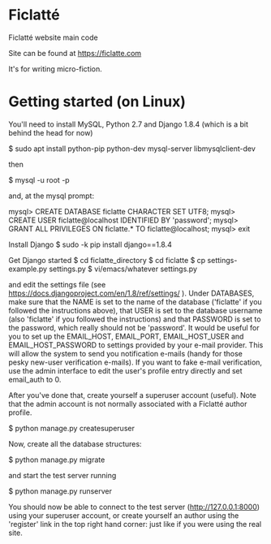 # Ficlatté
Ficlatté website main code

Site can be found at https://ficlatte.com

It's for writing micro-fiction.

# Getting started (on Linux)
You'll need to install MySQL, Python 2.7 and Django 1.8.4 (which is a bit behind the head for now)

$ sudo apt install python-pip python-dev mysql-server libmysqlclient-dev

then

$ mysql -u root -p

and, at the mysql prompt:

mysql> CREATE DATABASE ficlatte CHARACTER SET UTF8;
mysql> CREATE USER ficlatte@localhost IDENTIFIED BY 'password';
mysql> GRANT ALL PRIVILEGES ON ficlatte.* TO ficlatte@localhost;
mysql> exit

Install Django
$ sudo -k pip install django==1.8.4

Get Django started
$ cd ficlatte_directory
$ cd ficlatte
$ cp settings-example.py settings.py
$ vi/emacs/whatever settings.py

and edit the settings file (see https://docs.djangoproject.com/en/1.8/ref/settings/ ).  Under DATABASES, make sure that the NAME is set to the name of the database ('ficlatte' if you followed the instructions above), that USER is set to the database username (also 'ficlatte' if you followed the instructions) and that PASSWORD is set to the password, which really should not be 'password'.  It would be useful for you to set up the EMAIL_HOST, EMAIL_PORT, EMAIL_HOST_USER and EMAIL_HOST_PASSWORD to settings provided by your e-mail provider.  This will allow the system to send you notification e-mails (handy for those pesky new-user verification e-mails).  If you want to fake e-mail verification, use the admin interface to edit the user's profile entry directly and set email_auth to 0.

After you've done that, create yourself a superuser account (useful).  Note that the admin account is not normally associated with a Ficlatté author profile.

$ python manage.py createsuperuser

Now, create all the database structures:

$ python manage.py migrate

and start the test server running

$ python manage.py runserver

You should now be able to connect to the test server (http://127.0.0.1:8000) using your superuser account, or create yourself an author using the 'register' link in the top right hand corner: just like if you were using the real site.
